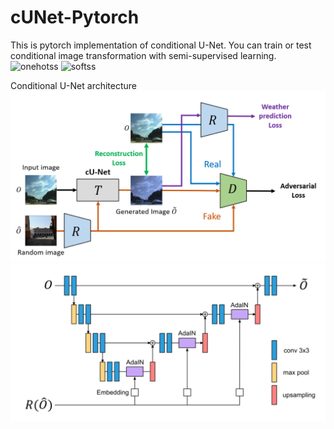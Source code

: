 # cUNet-Pytorch
This is pytorch implementation of conditional U-Net.
You can train or test conditional image transformation with semi-supervised learning.
![onehotss](./docs/onehot.png)
![softss](./docs/semisupervised.png)

Conditional U-Net architecture
![howtotrain](./docs/howtotrain.png)
![netss](./docs/network.png)
